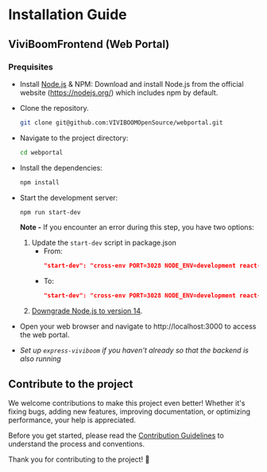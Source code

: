 # Installation Guide

## ViviBoomFrontend (Web Portal)

### Prequisites
- Install [Node.js](https://nodejs.org/en/) & NPM: Download and install Node.js from the official website (https://nodejs.org/) which includes npm by default.
- Clone the repository.
    ```bash
    git clone git@github.com:VIVIBOOMOpenSource/webportal.git
    ```
- Navigate to the project directory:
    ```bash
    cd webportal
    ```
- Install the dependencies:
    ```bash
    npm install 
    ```
- Start the development server:
    ```bash
    npm run start-dev
    ```
    **Note -** If you encounter an error during this step, you have two options:
    1. Update the `start-dev` script in package.json
        - From:
            ```json
            "start-dev": "cross-env PORT=3028 NODE_ENV=development react-scripts start"
            ```
        - To:
            ```json
            "start-dev": "cross-env PORT=3028 NODE_ENV=development react-scripts --openssl-legacy-provider start"
            ```
    1. [Downgrade Node.js to version 14](nodejs-downgrade.md).

    
- Open your web browser and navigate to http://localhost:3000 to access the web portal.

- _Set up `express-viviboom` if you haven't already so that the backend is also running_

## Contribute to the project
We welcome contributions to make this project even better! Whether it's fixing bugs, adding new features, improving documentation, or optimizing performance, your help is appreciated.

Before you get started, please read the [Contribution Guidelines](https://github.com/VIVIBOOMOpenSource/VIVIBOOMOpenSource/blob/main/contribution.md) to understand the process and conventions.

Thank you for contributing to the project! 🚀